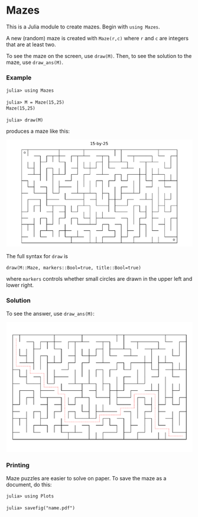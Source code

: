 # Mazes

This is a Julia module to create mazes. Begin with `using Mazes`.

A new (random) maze is created with `Maze(r,c)` where `r` and `c` are integers that
are at least two.

To see the maze on the screen, use `draw(M)`. Then, to see the solution to the
maze, use `draw_ans(M)`.

### Example
```
julia> using Mazes

julia> M = Maze(15,25)
Maze(15,25)

julia> draw(M)
```
produces a maze like this:

![](./maze.png)

The full syntax for `draw` is
```
draw(M::Maze, markers::Bool=true, title::Bool=true)
```
where `markers` controls whether small circles are drawn in the upper left
and lower right.

### Solution

To see the answer, use `draw_ans(M)`:

![](./ans.png)


### Printing

Maze puzzles are easier to solve on paper. To save the maze as a document,
do this:
```
julia> using Plots

julia> savefig("name.pdf")
```
